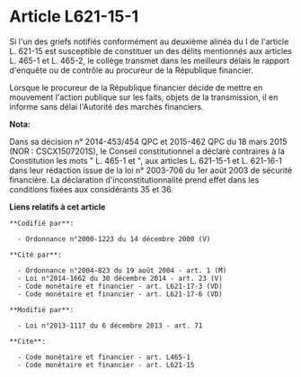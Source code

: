 # Article L621-15-1

Si l'un des griefs notifiés conformément au deuxième alinéa du I de l'article L. 621-15 est susceptible de constituer un des
délits mentionnés aux articles L. 465-1 et L. 465-2, le collège transmet dans les meilleurs délais le rapport d'enquête ou de
contrôle au procureur de la République financier. 

Lorsque le procureur de la République financier décide de mettre en mouvement l'action publique sur les faits, objets de la
transmission, il en informe sans délai l'Autorité des marchés financiers.

**Nota:**

Dans sa décision n° 2014-453/454 QPC et 2015-462 QPC du 18 mars 2015 (NOR : CSCX1507201S), le Conseil constitutionnel a
déclaré contraires à la Constitution les mots " L. 465-1 et ", aux articles L. 621-15-1 et L. 621-16-1 dans leur rédaction
issue de la loi n° 2003-706 du 1er août 2003 de sécurité financière. La déclaration d'inconstitutionnalité prend effet dans
les conditions fixées aux considérants 35 et 36.

**Liens relatifs à cet article**

	**Codifié par**:

	  - Ordonnance n°2000-1223 du 14 décembre 2000 (V)

	**Cité par**:

	  - Ordonnance n°2004-823 du 19 août 2004 - art. 1 (M)
	  - Loi n°2014-1662 du 30 décembre 2014 - art. 23 (V)
	  - Code monétaire et financier - art. L621-17-3 (VD)
	  - Code monétaire et financier - art. L621-17-6 (VD)

	**Modifié par**:

	  - Loi n°2013-1117 du 6 décembre 2013 - art. 71

	**Cite**:

	  - Code monétaire et financier - art. L465-1
	  - Code monétaire et financier - art. L621-15
